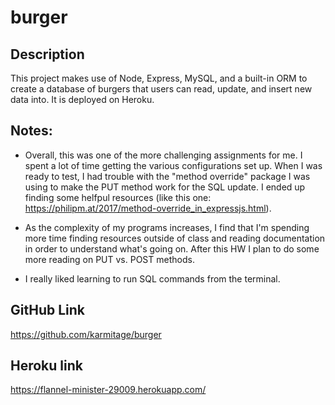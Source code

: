 # burger

## Description

This project makes use of Node, Express, MySQL, and a built-in ORM to create a database of burgers that users
can read, update, and insert new data into. It is deployed on Heroku.

## Notes:

* Overall, this was one of the more challenging assignments for me. I spent a lot of time getting the various 
configurations set up. When I was ready to test, I had trouble with the "method override" package I was using 
to make the PUT method work for the SQL update. I ended up finding some helfpul resources (like this one: https://philipm.at/2017/method-override_in_expressjs.html). 

* As the complexity of my programs increases, I find that I'm spending more time finding resources outside of class and reading documentation in order to understand what's going on. After this HW I plan to do some more reading on PUT vs. POST methods. 

* I really liked learning to run SQL commands from the terminal. 

## GitHub Link

https://github.com/karmitage/burger

## Heroku link

https://flannel-minister-29009.herokuapp.com/



